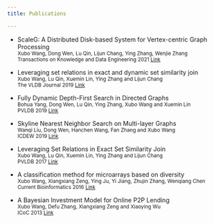 ```yaml
---
title: Publications

---
```


* ScaleG: A Distributed Disk-based System for Vertex-centric Graph Processing   <br />
 <small> Xubo Wang, Dong Wen, Lu Qin, Lijun Chang, Ying Zhang, Wenjie Zhang </small>  <br />
<small> Transactions on Knowledge and Data Engineering 2021  [Link](https://ieeexplore.ieee.org/document/9502565) </small>

* Leveraging set relations in exact and dynamic set similarity join   <br />
 <small> Xubo Wang, Lu Qin, Xuemin Lin, Ying Zhang and Lijun Chang </small>  <br />
<small> The VLDB Journal 2019  [Link](https://link.springer.com/article/10.1007/s00778-018-0529-2) </small>

* Fully Dynamic Depth-First Search in Directed Graphs <br />
 <small>    Bohua Yang, Dong Wen, Lu Qin, Ying Zhang, Xubo Wang and Xuemin Lin </small>  <br />
<small> 	PVLDB 2019 [Link](http://www.vldb.org/pvldb/vol13/p142-yang.pdf)</small>

* Skyline Nearest Neighbor Search on Multi-layer Graphs <br />
 <small>   Wanqi Liu, Dong Wen, Hanchen Wang, Fan Zhang and Xubo Wang </small>  <br />
 <small>   ICDEW 2019 [Link](https://ieeexplore.ieee.org/document/8750910) </small>

*  Leveraging Set Relations in Exact Set Similarity Join  <br />
 <small>   Xubo Wang, Lu Qin, Xuemin Lin, Ying Zhang and Lijun Chang </small>  <br />
 <small>   PVLDB 2017 [Link](http://www.vldb.org/pvldb/vol10/p925-wang.pdf) </small>

* A classification method for microarrays based on diversity <br /> 
 <small>   Xubo Wang, Xiangxiang Zeng, Ying Ju, Yi Jiang, Zhujin Zhang, Wenqiang Chen </small>  <br /> 
 <small>   Current Bioinformatics 2016 [Link](http://www.eurekaselect.com/124039/article) </small>

* A Bayesian Investment Model for Online P2P Lending <br /> 
 <small>   Xubo Wang, Defu Zhang, Xiangxiang Zeng and Xiaoying Wu </small>  <br /> 
 <small>   ICoC 2013 [Link](https://link.springer.com/chapter/10.1007/978-3-642-53959-6_3) </small>

